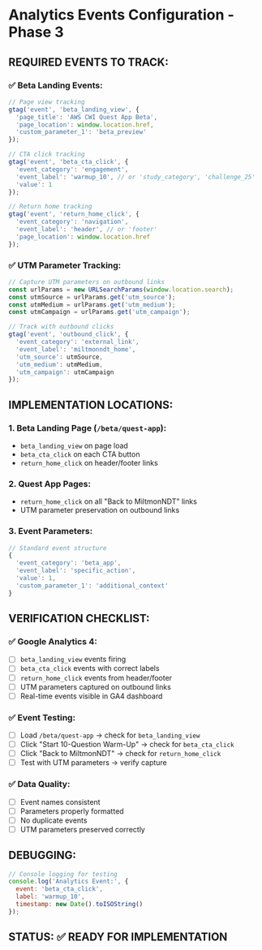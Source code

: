 # Analytics Events Configuration - Phase 3

## **REQUIRED EVENTS TO TRACK:**

### **✅ Beta Landing Events:**
```javascript
// Page view tracking
gtag('event', 'beta_landing_view', {
  'page_title': 'AWS CWI Quest App Beta',
  'page_location': window.location.href,
  'custom_parameter_1': 'beta_preview'
});

// CTA click tracking
gtag('event', 'beta_cta_click', {
  'event_category': 'engagement',
  'event_label': 'warmup_10', // or 'study_category', 'challenge_25'
  'value': 1
});

// Return home tracking
gtag('event', 'return_home_click', {
  'event_category': 'navigation',
  'event_label': 'header', // or 'footer'
  'page_location': window.location.href
});
```

### **✅ UTM Parameter Tracking:**
```javascript
// Capture UTM parameters on outbound links
const urlParams = new URLSearchParams(window.location.search);
const utmSource = urlParams.get('utm_source');
const utmMedium = urlParams.get('utm_medium');
const utmCampaign = urlParams.get('utm_campaign');

// Track with outbound clicks
gtag('event', 'outbound_click', {
  'event_category': 'external_link',
  'event_label': 'miltmonndt_home',
  'utm_source': utmSource,
  'utm_medium': utmMedium,
  'utm_campaign': utmCampaign
});
```

## **IMPLEMENTATION LOCATIONS:**

### **1. Beta Landing Page (`/beta/quest-app`):**
- `beta_landing_view` on page load
- `beta_cta_click` on each CTA button
- `return_home_click` on header/footer links

### **2. Quest App Pages:**
- `return_home_click` on all "Back to MiltmonNDT" links
- UTM parameter preservation on outbound links

### **3. Event Parameters:**
```javascript
// Standard event structure
{
  'event_category': 'beta_app',
  'event_label': 'specific_action',
  'value': 1,
  'custom_parameter_1': 'additional_context'
}
```

## **VERIFICATION CHECKLIST:**

### **✅ Google Analytics 4:**
- [ ] `beta_landing_view` events firing
- [ ] `beta_cta_click` events with correct labels
- [ ] `return_home_click` events from header/footer
- [ ] UTM parameters captured on outbound links
- [ ] Real-time events visible in GA4 dashboard

### **✅ Event Testing:**
- [ ] Load `/beta/quest-app` → check for `beta_landing_view`
- [ ] Click "Start 10-Question Warm-Up" → check for `beta_cta_click`
- [ ] Click "Back to MiltmonNDT" → check for `return_home_click`
- [ ] Test with UTM parameters → verify capture

### **✅ Data Quality:**
- [ ] Event names consistent
- [ ] Parameters properly formatted
- [ ] No duplicate events
- [ ] UTM parameters preserved correctly

## **DEBUGGING:**
```javascript
// Console logging for testing
console.log('Analytics Event:', {
  event: 'beta_cta_click',
  label: 'warmup_10',
  timestamp: new Date().toISOString()
});
```

## **STATUS:** ✅ READY FOR IMPLEMENTATION
